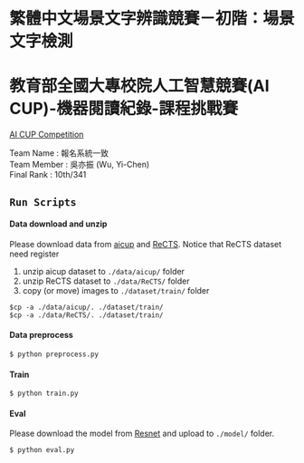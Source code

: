 # **繁體中文場景文字辨識競賽－初階：場景文字檢測**

# **教育部全國大專校院人工智慧競賽(AI CUP)-機器閱讀紀錄-課程挑戰賽**

[AI CUP Competition](https://tbrain.trendmicro.com.tw/Competitions/Details/13)

Team Name : 報名系統一致\
Team Member : 吳亦振 (Wu, Yi-Chen)\
Final Rank : 10th/341

## `Run Scripts`

#### Data download and unzip

Please download data from [aicup](https://tbrain.trendmicro.com.tw/Competitions/Details/13) and [ReCTS](https://rrc.cvc.uab.es/?ch=12).
Notice that ReCTS dataset need register

1. unzip aicup dataset to `./data/aicup/` folder
2. unzip ReCTS dataset to  `./data/ReCTS/` folder
3. copy (or move) images to `./dataset/train/` folder

```
$cp -a ./data/aicup/. ./dataset/train/
$cp -a ./data/ReCTS/. ./dataset/train/
```

#### Data preprocess
```
$ python preprocess.py
```

#### Train
```
$ python train.py
```

#### Eval 

Please download the model from [Resnet](https://drive.google.com/file/d/1QFdObTYPnh7dF_Xtu4O9JZCVQbDzzFB4/view?usp=sharing) and upload to `./model/` folder.
```
$ python eval.py
```
